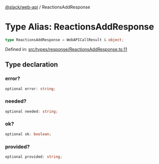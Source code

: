 [@slack/web-api](../index.md) / ReactionsAddResponse

# Type Alias: ReactionsAddResponse

```ts
type ReactionsAddResponse = WebAPICallResult & object;
```

Defined in: [src/types/response/ReactionsAddResponse.ts:11](https://github.com/slackapi/node-slack-sdk/blob/main/packages/web-api/src/types/response/ReactionsAddResponse.ts#L11)

## Type declaration

### error?

```ts
optional error: string;
```

### needed?

```ts
optional needed: string;
```

### ok?

```ts
optional ok: boolean;
```

### provided?

```ts
optional provided: string;
```
